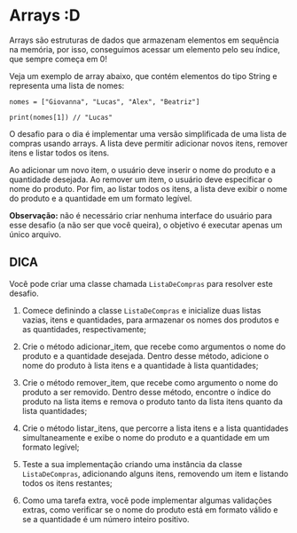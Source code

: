 # Arrays :D

Arrays são estruturas de dados que armazenam elementos em sequência na memória, por isso, conseguimos acessar um elemento pelo seu índice, que sempre começa em 0!

Veja um exemplo de array abaixo, que contém elementos do tipo String e representa uma lista de nomes:

```
nomes = ["Giovanna", "Lucas", "Alex", "Beatriz"]

print(nomes[1]) // "Lucas"
```

O desafio para o dia é implementar uma versão simplificada de uma lista de compras usando arrays. A lista deve permitir adicionar novos itens, remover itens e listar todos os itens.

Ao adicionar um novo item, o usuário deve inserir o nome do produto e a quantidade desejada. Ao remover um item, o usuário deve especificar o nome do produto. Por fim, ao listar todos os itens, a lista deve exibir o nome do produto e a quantidade em um formato legível.

**Observação:** não é necessário criar nenhuma interface do usuário para esse desafio (a não ser que você queira), o objetivo é executar apenas um único arquivo.

## DICA

Você pode criar uma classe chamada `ListaDeCompras` para resolver este desafio.

1. Comece definindo a classe `ListaDeCompras` e inicialize duas listas vazias, itens e quantidades, para armazenar os nomes dos produtos e as quantidades, respectivamente;

2. Crie o método adicionar_item, que recebe como argumentos o nome do produto e a quantidade desejada. Dentro desse método, adicione o nome do produto à lista itens e a quantidade à lista quantidades;

3. Crie o método remover_item, que recebe como argumento o nome do produto a ser removido. Dentro desse método, encontre o índice do produto na lista items e remova o produto tanto da lista itens quanto da lista quantidades;

4. Crie o método listar_itens, que percorre a lista itens e a lista quantidades simultaneamente e exibe o nome do produto e a quantidade em um formato legível;

5. Teste a sua implementação criando uma instância da classe `ListaDeCompras`, adicionando alguns itens, removendo um item e listando todos os itens restantes;

6. Como uma tarefa extra, você pode implementar algumas validações extras, como verificar se o nome do produto está em formato válido e se a quantidade é um número inteiro positivo.